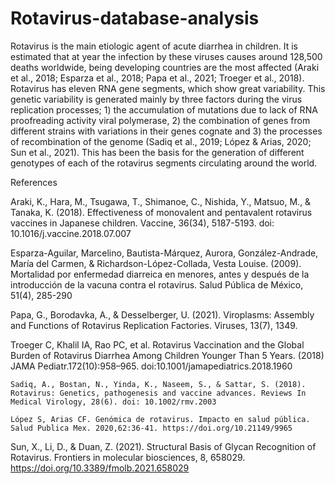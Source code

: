 # Rotavirus-database-analysis

Rotavirus is the main etiologic agent of acute diarrhea in children. It is estimated that at year the infection by these viruses causes around 128,500 deaths worldwide, being developing countries are the most affected (Araki et al., 2018; Esparza et al., 2018; Papa et al., 2021; Troeger et al., 2018). Rotavirus has eleven RNA gene segments, which show great variability. This genetic variability is generated mainly by three factors during the virus replication processes; 1) the accumulation of mutations due to lack of RNA proofreading activity viral polymerase, 2) the combination of genes from different strains with variations in their genes cognate and 3) the processes of recombination of the genome (Sadiq et al., 2019; López & Arias, 2020; Sun et al., 2021). This has been the basis for the generation of different genotypes of each of the rotavirus segments circulating around the world.

References 

  Araki, K., Hara, M., Tsugawa, T., Shimanoe, C., Nishida, Y., Matsuo, M., & Tanaka, K. (2018). Effectiveness of monovalent and pentavalent rotavirus vaccines in Japanese children. Vaccine, 36(34), 5187-5193. doi: 10.1016/j.vaccine.2018.07.007
  
  Esparza-Aguilar, Marcelino, Bautista-Márquez, Aurora, González-Andrade, María del Carmen, & Richardson-López-Collada, Vesta Louise. (2009). Mortalidad por enfermedad diarreica en menores, antes y después de la introducción de la vacuna contra el rotavirus. Salud Pública de México, 51(4), 285-290
  
  Papa, G., Borodavka, A., & Desselberger, U. (2021). Viroplasms: Assembly and Functions of Rotavirus Replication Factories. Viruses, 13(7), 1349.
  
   Troeger C, Khalil IA, Rao PC, et al. Rotavirus Vaccination and the Global Burden of Rotavirus Diarrhea Among Children Younger Than 5 Years. (2018) JAMA Pediatr.172(10):958–965. doi:10.1001/jamapediatrics.2018.1960
   
    Sadiq, A., Bostan, N., Yinda, K., Naseem, S., & Sattar, S. (2018). Rotavirus: Genetics, pathogenesis and vaccine advances. Reviews In Medical Virology, 28(6). doi: 10.1002/rmv.2003
    
    López S, Arias CF. Genómica de rotavirus. Impacto en salud pública. Salud Publica Mex. 2020,62:36-41. https://doi.org/10.21149/9965
    
   Sun, X., Li, D., & Duan, Z. (2021). Structural Basis of Glycan Recognition of Rotavirus. Frontiers in molecular biosciences, 8, 658029. https://doi.org/10.3389/fmolb.2021.658029
